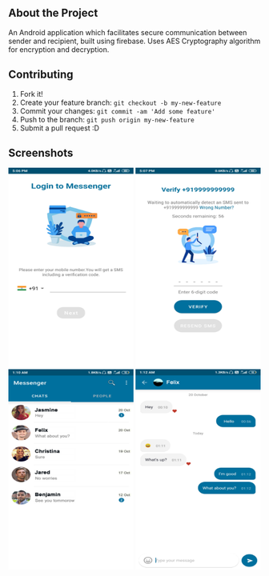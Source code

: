 ## About the Project

An Android application which facilitates secure communication between sender and recipient, built using firebase. Uses AES Cryptography algorithm for encryption and decryption.

## Contributing
1. Fork it!
2. Create your feature branch: `git checkout -b my-new-feature`
3. Commit your changes: `git commit -am 'Add some feature'`
4. Push to the branch: `git push origin my-new-feature`
5. Submit a pull request :D

## Screenshots
<img src="https://github.com/divyansh49/EncipherMessenger/blob/master/Screenshots/LoginActivity.jpg" alt="LoginActivity" width="250" height="400">
<img src="https://github.com/divyansh49/EncipherMessenger/blob/master/Screenshots/VerifyPhoneActivity.jpg" alt="VerifyPhoneActivity" width="250" height="400">
<img src="https://github.com/divyansh49/EncipherMessenger/blob/master/Screenshots/MainActivity.jpg" alt="MainActivity" width="250" height="400">
<img src="https://github.com/divyansh49/EncipherMessenger/blob/master/Screenshots/ChatActivity.jpg" alt="ChatActivity" width="250" height="400">
